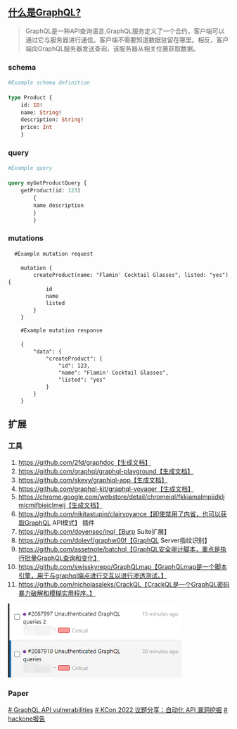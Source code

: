 ## [什么是GraphQL?](https://portswigger.net/web-security/graphql/what-is-graphql)
> GraphQL是一种API查询语言,GraphQL服务定义了一个合约，客户端可以通过它与服务器进行通信。客户端不需要知道数据驻留在哪里。相反，客户端向GraphQL服务器发送查询，该服务器从相关位置获取数据。
### schema
```GraphQL
#Example schema definition 

type Product { 
	id: ID! 
	name: String! 
	description: String! 
	price: Int 
	}


```

### query
```graphql
#Example query 

query myGetProductQuery { 
	getProduct(id: 123) 
		{ 
		name description 
		} 
		}
```

  

### mutations
```
  #Example mutation request

    mutation {
        createProduct(name: "Flamin' Cocktail Glasses", listed: "yes") {
            id
            name
            listed
        }
    }

```

```
    #Example mutation response

    {
        "data": {
            "createProduct": {
                "id": 123,
                "name": "Flamin' Cocktail Glasses",
                "listed": "yes"
            }
        }
    }

```


## 扩展

### 工具
1. https://github.com/2fd/graphdoc【生成文档】
2. https://github.com/graphql/graphql-playground【生成文档】
3. https://github.com/skevy/graphiql-app【生成文档】
4. https://github.com/graphql-kit/graphql-voyager【生成文档】
5. https://chrome.google.com/webstore/detail/chromeiql/fkkiamalmpiidkljmicmjfbieiclmeij【生成文档】
6. https://github.com/nikitastupin/clairvoyance【即使禁用了内省，也可以获取GraphQL API模式】
插件
7. https://github.com/doyensec/inql【Burp Suite扩展】
8. https://github.com/dolevf/graphw00f【GraphQL Server指纹识别】
9. https://github.com/assetnote/batchql【GraphQL安全审计脚本，重点是执行批量GraphQL查询和变化】
10. https://github.com/swisskyrepo/GraphQLmap【GraphQLmap是一个脚本引擎，用于与graphql端点进行交互以进行渗透测试。】
11. https://github.com/nicholasaleks/CrackQL【CrackQL是一个GraphQL密码暴力破解和模糊实用程序。】

![](../media/graphlql-bug-money.png)

### Paper
[# GraphQL API vulnerabilities](https://portswigger.net/web-security/graphql)
[# KCon 2022 议题分享：自动化 API 漏洞挖掘](https://paper.seebug.org/1964/)
[# hackone报告](https://github.com/reddelexc/hackerone-reports/blob/master/tops_by_bug_type/TOPGRAPHQL.md)
